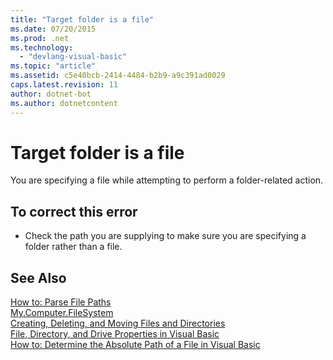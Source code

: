 ```yaml
---
title: "Target folder is a file"
ms.date: 07/20/2015
ms.prod: .net
ms.technology: 
  - "devlang-visual-basic"
ms.topic: "article"
ms.assetid: c5e40bcb-2414-4484-b2b9-a9c391ad0029
caps.latest.revision: 11
author: dotnet-bot
ms.author: dotnetcontent
---
```

# Target folder is a file
You are specifying a file while attempting to perform a folder-related action.  
  
## To correct this error  
  
-   Check the path you are supplying to make sure you are specifying a folder rather than a file.  
  
## See Also  
 [How to: Parse File Paths](../../visual-basic/developing-apps/programming/drives-directories-files/how-to-parse-file-paths.md)  
 [My.Computer.FileSystem](xref:Microsoft.VisualBasic.Devices.Computer.FileSystem)  
 [Creating, Deleting, and Moving Files and Directories](../../visual-basic/developing-apps/programming/drives-directories-files/creating-deleting-and-moving-files-and-directories.md)  
 [File, Directory, and Drive Properties in Visual Basic](http://msdn.microsoft.com/en-us/131593e9-d1b0-4c89-9c03-ae8afc458829)  
 [How to: Determine the Absolute Path of a File in Visual Basic](http://msdn.microsoft.com/en-us/4c6769df-e9b9-4b69-bfdf-ce4cfbda30ff)
